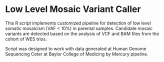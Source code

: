 # Low Level Mosaic Variant Caller

This R script implements customized pipeline for detection of low level somatic mosaicism (VAF < 10%) in parental samples.  Candidate mosaic variants are detected based on the analysis of VCF and BAM files from the cohort of WES trios. 

Script was designed to work with data generated at Human Genome Sequencing Ceter at Baylor College of Medicing by Mercury pipeline. 
